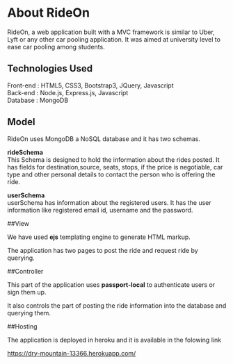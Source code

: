 # About RideOn
RideOn, a web application built with a MVC framework is similar to Uber, Lyft or any other car pooling application. It was aimed at university level to ease car pooling among students. 


## Technologies Used

Front-end : HTML5, CSS3, Bootstrap3, JQuery, Javascript  
Back-end  : Node.js, Express.js, Javascript  
Database  : MongoDB  

## Model

RideOn uses MongoDB a NoSQL database and it has two schemas.

**rideSchema**  
This Schema is designed to hold the information about the rides posted.
It has fields for destination,source, seats, stops, if the price is negotiable, car type and other personal details to contact the person who is offering the ride. 

**userSchema**  
userSchema has information about the registered users.
It has the user information like registered email id, username and the password.


##View

We have used **ejs** templating engine to generate HTML markup.

The application has two pages to post the ride and request ride by querying.


##Controller

This part of the application uses **passport-local** to authenticate users or sign them up.

It also controls the part of posting the ride information into the database and querying them.


##Hosting

The application is deployed in heroku and it is available in the folowing link

 https://dry-mountain-13366.herokuapp.com/













